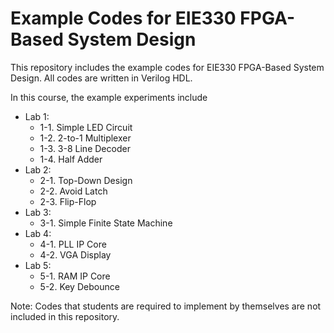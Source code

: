 # Example Codes for EIE330 FPGA-Based System Design

This repository includes the example codes for EIE330 FPGA-Based System Design. All codes are written in Verilog HDL. 

In this course, the example experiments include

+ Lab 1:
  + 1-1. Simple LED Circuit
  + 1-2. 2-to-1 Multiplexer
  + 1-3. 3-8 Line Decoder
  + 1-4. Half Adder
+ Lab 2:
  + 2-1. Top-Down Design
  + 2-2. Avoid Latch
  + 2-3. Flip-Flop
+ Lab 3: 
  + 3-1. Simple Finite State Machine
+ Lab 4:
  + 4-1. PLL IP Core
  + 4-2. VGA Display
+ Lab 5:
  + 5-1. RAM IP Core
  + 5-2. Key Debounce

Note: Codes that students are required to implement by themselves are not included in this repository.
